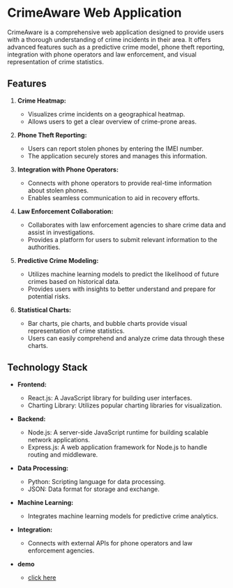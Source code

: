 # CrimeAware Web Application

CrimeAware is a comprehensive web application designed to provide users with a thorough understanding of crime incidents in their area. It offers advanced features such as a predictive crime model, phone theft reporting, integration with phone operators and law enforcement, and visual representation of crime statistics.

## Features

1. **Crime Heatmap:**
   - Visualizes crime incidents on a geographical heatmap.
   - Allows users to get a clear overview of crime-prone areas.

2. **Phone Theft Reporting:**
   - Users can report stolen phones by entering the IMEI number.
   - The application securely stores and manages this information.

3. **Integration with Phone Operators:**
   - Connects with phone operators to provide real-time information about stolen phones.
   - Enables seamless communication to aid in recovery efforts.

4. **Law Enforcement Collaboration:**
   - Collaborates with law enforcement agencies to share crime data and assist in investigations.
   - Provides a platform for users to submit relevant information to the authorities.

5. **Predictive Crime Modeling:**
   - Utilizes machine learning models to predict the likelihood of future crimes based on historical data.
   - Provides users with insights to better understand and prepare for potential risks.

6. **Statistical Charts:**
   - Bar charts, pie charts, and bubble charts provide visual representation of crime statistics.
   - Users can easily comprehend and analyze crime data through these charts.

## Technology Stack

- **Frontend:**
  - React.js: A JavaScript library for building user interfaces.
  - Charting Library: Utilizes popular charting libraries for visualization.

- **Backend:**
  - Node.js: A server-side JavaScript runtime for building scalable network applications.
  - Express.js: A web application framework for Node.js to handle routing and middleware.

- **Data Processing:**
  - Python: Scripting language for data processing.
  - JSON: Data format for storage and exchange.

- **Machine Learning:**
  - Integrates machine learning models for predictive crime analytics.

- **Integration:**
  - Connects with external APIs for phone operators and law enforcement agencies.
- **demo** 
    - [click here](https://drive.google.com/drive/folders/1M3xRiBNAIbj52VEx_IC9riZy8Od9VEKp)
